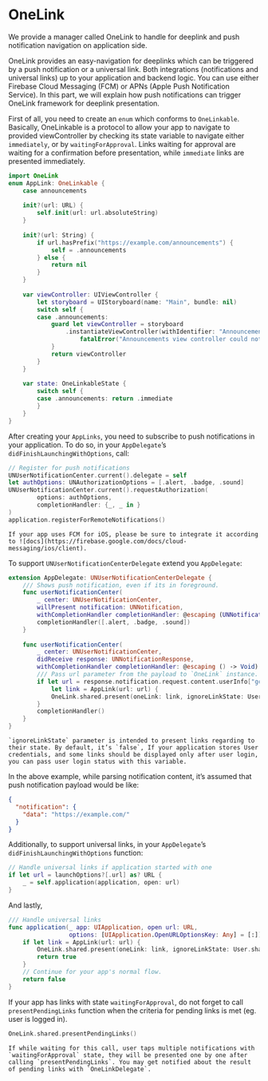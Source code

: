 # OneLink
We provide a manager called OneLink to handle for deeplink and push notification navigation on application side.

OneLink provides an easy-navigation for deeplinks which can be triggered by a push notification or a universal link. Both integrations (notifications and universal links) up to your application and backend logic. You can use either Firebase Cloud Messaging (FCM) or APNs (Apple Push Notification Service). In this part, we will explain how push notifications can trigger OneLink framework for deeplink presentation.

First of all, you need to create an `enum` which conforms to  `OneLinkable`. Basically, OneLinkable is a protocol to allow your app to navigate to provided viewController by checking its state variable to navigate either `immediately`, or by `waitingForApproval`. Links waiting for approval are waiting for a confirmation before presentation, while `immediate` links are presented immediately. 
```swift
import OneLink
enum AppLink: OneLinkable {
    case announcements
    
    init?(url: URL) {
        self.init(url: url.absoluteString)
    }
    
    init?(url: String) {
        if url.hasPrefix("https://example.com/announcements") {
            self = .announcements
        } else {
            return nil
        }
    }
    
    var viewController: UIViewController {
        let storyboard = UIStoryboard(name: "Main", bundle: nil)
        switch self {
        case .announcements:
            guard let viewController = storyboard
                .instantiateViewController(withIdentifier: "Announcements") as? AnnouncementsViewController else {
                    fatalError("Announcements view controller could not be instantiated!")
            }
            return viewController
        }
    }
    
    var state: OneLinkableState {
        switch self {
        case .announcements: return .immediate
        }
    }
}
```

After creating your `AppLinks`, you need to subscribe to push notifications in your application. To do so, in your `AppDelegate`’s `didFinishLaunchingWithOptions`, call:
```swift
// Register for push notifications
UNUserNotificationCenter.current().delegate = self
let authOptions: UNAuthorizationOptions = [.alert, .badge, .sound]
UNUserNotificationCenter.current().requestAuthorization(
        options: authOptions,
        completionHandler: {_, _ in }
)
application.registerForRemoteNotifications()
```

```
If your app uses FCM for iOS, please be sure to integrate it according to ![docs](https://firebase.google.com/docs/cloud-messaging/ios/client).
```

To support `UNUserNotificationCenterDelegate` extend you `AppDelegate`:
```swift
extension AppDelegate: UNUserNotificationCenterDelegate {
    /// Shows push notification, even if its in foreground.
    func userNotificationCenter(
        _ center: UNUserNotificationCenter,
        willPresent notification: UNNotification,
        withCompletionHandler completionHandler: @escaping (UNNotificationPresentationOptions) -> Void) {
        completionHandler([.alert, .badge, .sound])
    }
    
    func userNotificationCenter(
        _ center: UNUserNotificationCenter,
        didReceive response: UNNotificationResponse,
        withCompletionHandler completionHandler: @escaping () -> Void) {
        /// Pass url parameter from the payload to `OneLink` instance.
        if let url = response.notification.request.content.userInfo["gcm.notification.data"] as? String,
            let link = AppLink(url: url) {
            OneLink.shared.present(oneLink: link, ignoreLinkState: User.shared.isLoggedIn)
        }
        completionHandler()
    }
}
```

```
`ignoreLinkState` parameter is intended to present links regarding to their state. By default, it’s `false`, If your application stores User credentials, and some links should be displayed only after user login, you can pass user login status with this variable. 
```

In the above example, while parsing notification content, it’s assumed that push notification payload would be like:
```json
{
  "notification": {
    "data": "https://example.com/"
  }
}
```

Additionally, to support universal links, in your `AppDelegate`’s `didFinishLaunchingWithOptions` function:
```swift
// Handle universal links if application started with one
if let url = launchOptions?[.url] as? URL {
    _ = self.application(application, open: url)
}
```

And lastly,
```swift
/// Handle universal links
func application(_ app: UIApplication, open url: URL,
                 options: [UIApplication.OpenURLOptionsKey: Any] = [:]) -> Bool {
    if let link = AppLink(url: url) {
        OneLink.shared.present(oneLink: link, ignoreLinkState: User.shared.isLoggedIn)
        return true
    }
    // Continue for your app's normal flow.
    return false
}
```

If your app has links with state `waitingForApproval`, do not forget to call `presentPendingLinks` function when the criteria for pending links is met (eg. user is logged in).
```swift
OneLink.shared.presentPendingLinks()
```

```
If while waiting for this call, user taps multiple notifications with `waitingForApproval` state, they will be presented one by one after calling `presentPendingLinks`. You may get notified about the result of pending links with `OneLinkDelegate`.
```
